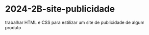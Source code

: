 # 2024-2B-site-publicidade
trabalhar HTML e CSS para estilizar um site de publicidade de algum produto
